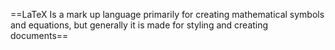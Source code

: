 ==LaTeX Is a mark up language primarily for creating mathematical symbols and equations, but generally it is made for styling and creating documents==